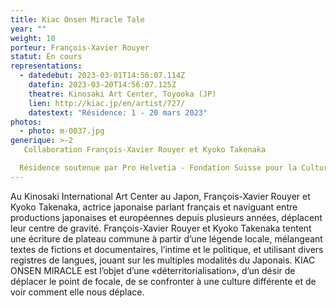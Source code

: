```yaml
---
title: Kiac Onsen Miracle Tale
year: ""
weight: 10
porteur: François-Xavier Rouyer
statut: En cours
representations:
  - datedebut: 2023-03-01T14:56:07.114Z
    datefin: 2023-03-20T14:56:07.125Z
    theatre: Kinosaki Art Center, Toyooka (JP)
    lien: http://kiac.jp/en/artist/727/
    datestext: "Résidence: 1 - 20 mars 2023"
photos:
  - photo: m-0037.jpg
generique: >-2
   Collaboration François-Xavier Rouyer et Kyoko Takenaka

  Résidence soutenue par Pro Helvetia - Fondation Suisse pour la Culture, et le Kinosaki Arts Center de Toyooka
---
```

Au Kinosaki International Art Center au Japon, François-Xavier Rouyer et Kyoko Takenaka, actrice japonaise parlant français et naviguant entre productions japonaises et européennes depuis plusieurs années, déplacent leur centre de gravité. François-Xavier Rouyer et Kyoko Takenaka tentent une écriture de plateau commune à partir d’une légende locale, mélangeant textes de fictions et documentaires, l’intime et le politique, et utilisant divers registres de langues, jouant sur les multiples modalités du Japonais. KIAC ONSEN MIRACLE est l’objet d’une «déterritorialisation», d’un désir de déplacer le point de focale, de se confronter à une culture différente et de voir comment elle nous déplace.